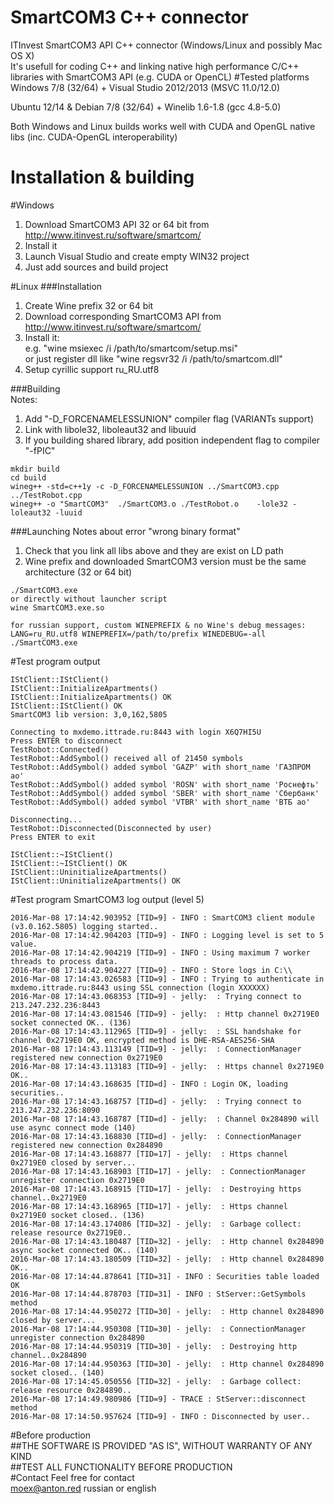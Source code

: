 # SmartCOM3 C++ connector
ITInvest SmartCOM3 API C++ connector (Windows/Linux and possibly Mac OS X)    
It's usefull for coding C++ and linking native high performance C/C++ libraries with SmartCOM3 API (e.g. CUDA or OpenCL)
#Tested platforms
Windows 7/8 (32/64) + Visual Studio 2012/2013 (MSVC 11.0/12.0)

Ubuntu 12/14 & Debian 7/8 (32/64) + Winelib 1.6-1.8 (gcc 4.8-5.0)

Both Windows and Linux builds works well with CUDA and OpenGL native libs (inc. CUDA-OpenGL interoperability)

# Installation & building
#Windows
1. Download SmartCOM3 API 32 or 64 bit from http://www.itinvest.ru/software/smartcom/
2. Install it
3. Launch Visual Studio and create empty WIN32 project
4. Just add sources and build project

#Linux
###Installation
1. Create Wine prefix 32 or 64 bit
2. Download corresponding SmartCOM3 API from http://www.itinvest.ru/software/smartcom/
3. Install it:      
    e.g. "wine msiexec /i /path/to/smartcom/setup.msi"    
    or just register dll like "wine regsvr32 /i /path/to/smartcom.dll"
4. Setup cyrillic support ru_RU.utf8

###Building     
Notes:      
1. Add "-D_FORCENAMELESSUNION" compiler flag (VARIANTs support)        
2. Link with libole32, liboleaut32 and libuuid      
3. If you building shared library, add position independent flag to compiler "-fPIC"     
```
mkdir build
cd build
wineg++ -std=c++1y -c -D_FORCENAMELESSUNION ../SmartCOM3.cpp ../TestRobot.cpp
wineg++ -o "SmartCOM3"  ./SmartCOM3.o ./TestRobot.o    -lole32 -loleaut32 -luuid
```
###Launching
Notes about error "wrong binary format"      
1. Check that you link all libs above and they are exist on LD path         
2. Wine prefix and downloaded SmartCOM3 version must be the same architecture (32 or 64 bit)       
```
./SmartCOM3.exe    
or directly without launcher script
wine SmartCOM3.exe.so

for russian support, custom WINEPREFIX & no Wine's debug messages:
LANG=ru_RU.utf8 WINEPREFIX=/path/to/prefix WINEDEBUG=-all ./SmartCOM3.exe
```
#Test program output
```
IStClient::IStClient()
IStClient::InitializeApartments()
IStClient::InitializeApartments() OK
IStClient::IStClient() OK
SmartCOM3 lib version: 3,0,162,5805

Connecting to mxdemo.ittrade.ru:8443 with login X6Q7HI5U
Press ENTER to disconnect
TestRobot::Connected()
TestRobot::AddSymbol() received all of 21450 symbols
TestRobot::AddSymbol() added symbol 'GAZP' with short_name 'ГАЗПРОМ ао'
TestRobot::AddSymbol() added symbol 'ROSN' with short_name 'Роснефть'
TestRobot::AddSymbol() added symbol 'SBER' with short_name 'Сбербанк'
TestRobot::AddSymbol() added symbol 'VTBR' with short_name 'ВТБ ао'

Disconnecting...
TestRobot::Disconnected(Disconnected by user)
Press ENTER to exit

IStClient::~IStClient()
IStClient::~IStClient() OK
IStClient::UninitializeApartments()
IStClient::UninitializeApartments() OK
```
#Test program SmartCOM3 log output (level 5)   
```
2016-Mar-08 17:14:42.903952 [TID=9] - INFO : SmartCOM3 client module (v3.0.162.5805) logging started.. 
2016-Mar-08 17:14:42.904203 [TID=9] - INFO : Logging level is set to 5 value. 
2016-Mar-08 17:14:42.904219 [TID=9] - INFO : Using maximum 7 worker threads to process data. 
2016-Mar-08 17:14:42.904227 [TID=9] - INFO : Store logs in C:\\ 
2016-Mar-08 17:14:43.026583 [TID=9] - INFO : Trying to authenticate in mxdemo.ittrade.ru:8443 using SSL connection (login XXXXXX) 
2016-Mar-08 17:14:43.068353 [TID=9] - jelly:  : Trying connect to 213.247.232.236:8443 
2016-Mar-08 17:14:43.081546 [TID=9] - jelly:  : Http channel 0x2719E0 socket connected OK.. (136) 
2016-Mar-08 17:14:43.112965 [TID=9] - jelly:  : SSL handshake for channel 0x2719E0 OK, encrypted method is DHE-RSA-AES256-SHA 
2016-Mar-08 17:14:43.113149 [TID=9] - jelly:  : ConnectionManager registered new connection 0x2719E0 
2016-Mar-08 17:14:43.113183 [TID=9] - jelly:  : Https channel 0x2719E0 OK.. 
2016-Mar-08 17:14:43.168635 [TID=d] - INFO : Login OK, loading securities.. 
2016-Mar-08 17:14:43.168757 [TID=d] - jelly:  : Trying connect to 213.247.232.236:8090 
2016-Mar-08 17:14:43.168787 [TID=d] - jelly:  : Channel 0x284890 will use async connect mode (140) 
2016-Mar-08 17:14:43.168830 [TID=d] - jelly:  : ConnectionManager registered new connection 0x284890 
2016-Mar-08 17:14:43.168877 [TID=17] - jelly:  : Https channel 0x2719E0 closed by server... 
2016-Mar-08 17:14:43.168903 [TID=17] - jelly:  : ConnectionManager unregister connection 0x2719E0 
2016-Mar-08 17:14:43.168915 [TID=17] - jelly:  : Destroying https channel..0x2719E0 
2016-Mar-08 17:14:43.168965 [TID=17] - jelly:  : Https channel 0x2719E0 socket closed.. (136) 
2016-Mar-08 17:14:43.174086 [TID=32] - jelly:  : Garbage collect: release resource 0x2719E0.. 
2016-Mar-08 17:14:43.180487 [TID=32] - jelly:  : Http channel 0x284890 async socket connected OK.. (140) 
2016-Mar-08 17:14:43.180509 [TID=32] - jelly:  : Http channel 0x284890 OK.. 
2016-Mar-08 17:14:44.878641 [TID=31] - INFO : Securities table loaded OK 
2016-Mar-08 17:14:44.878703 [TID=31] - INFO : StServer::GetSymbols method 
2016-Mar-08 17:14:44.950272 [TID=30] - jelly:  : Http channel 0x284890 closed by server... 
2016-Mar-08 17:14:44.950308 [TID=30] - jelly:  : ConnectionManager unregister connection 0x284890 
2016-Mar-08 17:14:44.950319 [TID=30] - jelly:  : Destroying http channel..0x284890 
2016-Mar-08 17:14:44.950363 [TID=30] - jelly:  : Http channel 0x284890 socket closed.. (140) 
2016-Mar-08 17:14:45.050556 [TID=32] - jelly:  : Garbage collect: release resource 0x284890.. 
2016-Mar-08 17:14:49.980986 [TID=9] - TRACE : StServer::disconnect method 
2016-Mar-08 17:14:50.957624 [TID=9] - INFO : Disconnected by user.. 
```
#Before production     
##THE SOFTWARE IS PROVIDED "AS IS", WITHOUT WARRANTY OF ANY KIND    
##TEST ALL FUNCTIONALITY BEFORE PRODUCTION      
#Contact
Feel free for contact        
moex@anton.red russian or english

